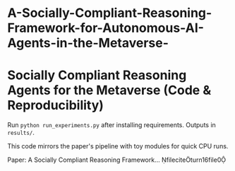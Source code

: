 # A-Socially-Compliant-Reasoning-Framework-for-Autonomous-AI-Agents-in-the-Metaverse-
# Socially Compliant Reasoning Agents for the Metaverse (Code & Reproducibility)

Run `python run_experiments.py` after installing requirements. Outputs in `results/`.

This code mirrors the paper's pipeline with toy modules for quick CPU runs. 

Paper: A Socially Compliant Reasoning Framework...  fileciteturn16file0
